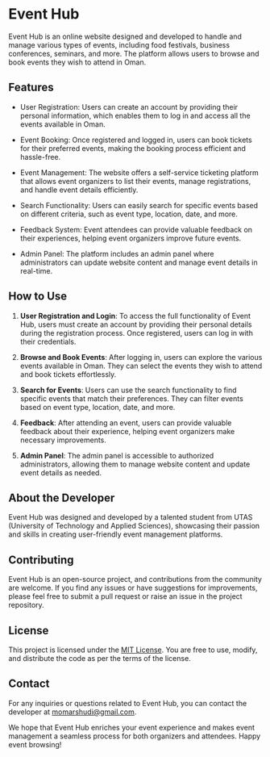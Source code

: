 # Event Hub

Event Hub is an online website designed and developed to handle and manage various types of events, including food festivals, business conferences, seminars, and more. The platform allows users to browse and book events they wish to attend in Oman. 

## Features

- User Registration: Users can create an account by providing their personal information, which enables them to log in and access all the events available in Oman.

- Event Booking: Once registered and logged in, users can book tickets for their preferred events, making the booking process efficient and hassle-free.

- Event Management: The website offers a self-service ticketing platform that allows event organizers to list their events, manage registrations, and handle event details efficiently.

- Search Functionality: Users can easily search for specific events based on different criteria, such as event type, location, date, and more.

- Feedback System: Event attendees can provide valuable feedback on their experiences, helping event organizers improve future events.

- Admin Panel: The platform includes an admin panel where administrators can update website content and manage event details in real-time.

## How to Use

1. **User Registration and Login**: To access the full functionality of Event Hub, users must create an account by providing their personal details during the registration process. Once registered, users can log in with their credentials.

2. **Browse and Book Events**: After logging in, users can explore the various events available in Oman. They can select the events they wish to attend and book tickets effortlessly.

3. **Search for Events**: Users can use the search functionality to find specific events that match their preferences. They can filter events based on event type, location, date, and more.

4. **Feedback**: After attending an event, users can provide valuable feedback about their experience, helping event organizers make necessary improvements.

5. **Admin Panel**: The admin panel is accessible to authorized administrators, allowing them to manage website content and update event details as needed.

## About the Developer

Event Hub was designed and developed by a talented student from UTAS (University of Technology and Applied Sciences), showcasing their passion and skills in creating user-friendly event management platforms.

## Contributing

Event Hub is an open-source project, and contributions from the community are welcome. If you find any issues or have suggestions for improvements, please feel free to submit a pull request or raise an issue in the project repository.

## License

This project is licensed under the [MIT License](LICENSE.md). You are free to use, modify, and distribute the code as per the terms of the license.

## Contact

For any inquiries or questions related to Event Hub, you can contact the developer at [momarshudi@gmail.com](mailto:momarshudi@gmail.com).

We hope that Event Hub enriches your event experience and makes event management a seamless process for both organizers and attendees. Happy event browsing!

